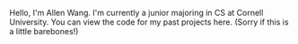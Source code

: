 Hello, I'm Allen Wang. I'm currently a junior majoring in CS at Cornell University. You can view the code for my past projects here. (Sorry if this is a little barebones!)
